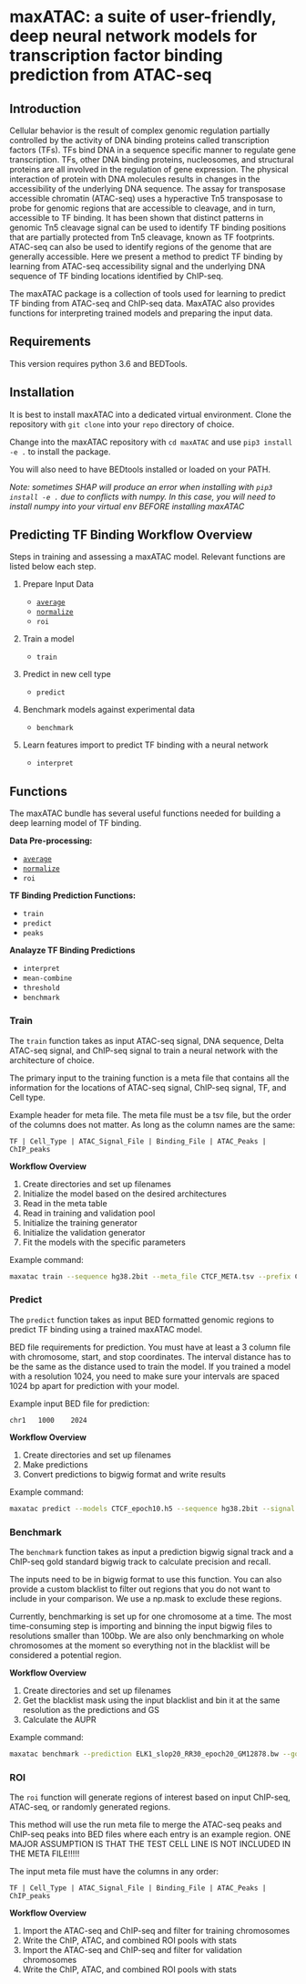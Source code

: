 # maxATAC: a suite of user-friendly, deep neural network models for transcription factor binding prediction from ATAC-seq

## Introduction

Cellular behavior is the result of complex genomic regulation partially controlled by the activity of DNA binding proteins called transcription factors (TFs). TFs bind DNA in a sequence specific manner to regulate gene transcription. TFs, other DNA binding proteins, nucleosomes, and structural proteins are all involved in the regulation of gene expression. The physical interaction of protein with DNA molecules results in changes in the accessibility of the underlying DNA sequence. The assay for transposase accessible chromatin (ATAC-seq) uses a hyperactive Tn5 transposase to probe for genomic regions that are accessible to cleavage, and in turn, accessible to TF binding. It has been shown that distinct patterns in genomic Tn5 cleavage signal can be used to identify TF binding positions that are partially protected from Tn5 cleavage, known as TF footprints. ATAC-seq can also be used to identify regions of the genome that are generally accessible. Here we present a method to predict TF binding by learning from ATAC-seq accessibility signal and the underlying DNA sequence of TF binding locations identified by ChIP-seq. 


The maxATAC package is a collection of tools used for learning to predict TF binding from ATAC-seq and ChIP-seq data. MaxATAC also provides functions for interpreting trained models and preparing the input data.

## Requirements

This version requires python 3.6 and BEDTools. 

## Installation

It is best to install maxATAC into a dedicated virtual environment. Clone the repository with `git clone` into your `repo` directory of choice. 

Change into the maxATAC repository with `cd maxATAC` and use `pip3 install -e .` to install the package. 

You will also need to have BEDtools installed or loaded on your PATH.

*Note: sometimes SHAP will produce an error when installing with `pip3 install -e .` due to conflicts with numpy. In this case, you will need to install numpy into your virtual env BEFORE installing maxATAC*

## Predicting TF Binding Workflow Overview

Steps in training and assessing a maxATAC model. Relevant functions are listed below each step. 

1. Prepare Input Data
   * [`average`](./docs/average.md#Average)
   * [`normalize`](./docs/normalize.md#Normalize)
   * `roi`

2. Train a model
    * `train`
    
3. Predict in new cell type
   * `predict`
    
4. Benchmark models against experimental data
    * `benchmark`
    
5. Learn features import to predict TF binding with a neural network
    * `interpret`

## Functions

The maxATAC bundle has several useful functions needed for building a deep learning model of TF binding.

**Data Pre-processing:**

* [`average`](./docs/average.md#Average)
* [`normalize`](./docs/normalize.md#Normalize)
* `roi`

**TF Binding Prediction Functions:**

* `train`
* `predict`
* `peaks`
  
**Analayze TF Binding Predictions**

* `interpret`
* `mean-combine`
* `threshold`
* `benchmark`

### Train

The `train` function takes as input ATAC-seq signal, DNA sequence, Delta ATAC-seq signal, and ChIP-seq signal to train a neural network with the architecture of choice.

The primary input to the training function is a meta file that contains all the information for the locations of ATAC-seq signal, ChIP-seq signal, TF, and Cell type.

Example header for meta file. The meta file must be a tsv file, but the order of the columns does not matter. As long as the column names are the same:

`TF | Cell_Type | ATAC_Signal_File | Binding_File | ATAC_Peaks | ChIP_peaks`

**Workflow Overview**

1) Create directories and set up filenames
2) Initialize the model based on the desired architectures
3) Read in the meta table
4) Read in training and validation pool
5) Initialize the training generator
6) Initialize the validation generator
7) Fit the models with the specific parameters


Example command:

```bash
maxatac train --sequence hg38.2bit --meta_file CTCF_META.tsv --prefix CTCF_test --arch DCNN_V2 --rand_ratio 0 --shuffle_cell_type
```


### Predict

The `predict` function takes as input BED formatted genomic regions to predict TF binding using a trained maxATAC model.

BED file requirements for prediction. You must have at least a 3 column file with chromosome, start, and stop coordinates. The interval distance has to be the same as the distance used to train the model. If you trained a model with a resolution 1024, you need to make sure your intervals are spaced 1024 bp apart for prediction with your model.

Example input BED file for prediction:

`chr1   1000    2024`

**Workflow Overview**

1) Create directories and set up filenames
2) Make predictions
3) Convert predictions to bigwig format and write results

Example command:

```bash
maxatac predict --models CTCF_epoch10.h5 --sequence hg38.2bit --signal GM12878__CTCF_slop20bp_RP20M_logp1_minmax01.bw --roi chr1_w1024_PC.bed --prefix test_preds
```

### Benchmark

The `benchmark` function takes as input a prediction bigwig signal track and a ChIP-seq gold standard bigwig track to calculate precision and recall.

The inputs need to be in bigwig format to use this function. You can also provide a custom blacklist to filter out regions that you do not want to include in your comparison. We use a np.mask to exclude these regions.

Currently, benchmarking is set up for one chromosome at a time. The most time-consuming step is importing and binning the input bigwig files to resolutions smaller than 100bp. We are also only benchmarking on whole chromosomes at the moment so everything not in the blacklist will be considered a potential region.

**Workflow Overview**

1) Create directories and set up filenames
2) Get the blacklist mask using the input blacklist and bin it at the same resolution as the predictions and GS
3) Calculate the AUPR

Example command:

```bash
maxatac benchmark --prediction ELK1_slop20_RR30_epoch20_GM12878.bw --gold_standard GM12878__ELK1.bw --prefix ELK1_GM12878_chr1 --output /benchmark_result --bin_size 10000 --chromosomes chr1
```

### ROI

The `roi` function will generate regions of interest based on input ChIP-seq, ATAC-seq, or randomly generated regions. 

This method will use the run meta file to merge the ATAC-seq peaks and ChIP-seq peaks into BED files where each entry is an example region. ONE MAJOR ASSUMPTION IS THAT THE TEST CELL LINE IS NOT INCLUDED IN THE META FILE!!!!!

The input meta file must have the columns in any order:

`TF | Cell_Type | ATAC_Signal_File | Binding_File | ATAC_Peaks | ChIP_peaks`

**Workflow Overview**

1) Import the ATAC-seq and ChIP-seq and filter for training chromosomes
2) Write the ChIP, ATAC, and combined ROI pools with stats
3) Import the ATAC-seq and ChIP-seq and filter for validation chromosomes
4) Write the ChIP, ATAC, and combined ROI pools with stats

